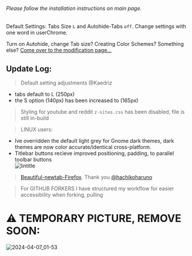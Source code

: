 ###### Please follow the installation instructions on main page.

Default Settings: Tabs Size `L` and Autohide-Tabs `off`. Change settings with one word in userChrome.

Turn on Autohide, change Tab size? Creating Color Schemes? Something else? [Come over to the modification page...](https://github.com/soulhotel/FF-ULTIMA/blob/main/help/Modification.md)

## Update Log:

> Default setting adjustments @Kaedriz 
- tabs default to L (250px)
- the S option (140px) has been increased to (165px)

> Styling for youtube and reddit `z-sites.css` has been disabled, file is still in-build

> LINUX users:
- Ive overridden the default light grey for Gnome dark themes, dark themes are now color accurate/identical cross-platform.
- Titlebar buttons recieve improved positioning, padding, to parallel toolbar buttons<br>
![lintitle](https://github.com/soulhotel/FF-ULTIMA/assets/155501797/62e418ed-f2f4-4f74-81f5-8429a2ed9d2d)

>  [Beautiful-newtab-Firefox](https://github.com/hachikoharuno/Beautiful-newtab-Firefox). Thank you [@hachikoharuno](https://github.com/hachikoharuno)

> For GITHUB FORKERS I have structured my workflow for easier accessibility when forking, pulling


# :warning: TEMPORARY PICTURE, REMOVE SOON:

 ![2024-04-07_01-53](https://github.com/soulhotel/FF-ULTIMA/assets/155501797/7c227735-45b2-4b21-b095-0e0b2c552e5e)
